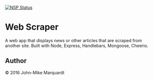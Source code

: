 [![NSP Status](https://nodesecurity.io/orgs/codemarq/projects/3e35f9e1-4c1e-4dab-adf0-1a83a3a2525e/badge)](https://nodesecurity.io/orgs/codemarq/projects/3e35f9e1-4c1e-4dab-adf0-1a83a3a2525e)

# Web Scraper
A web app that displays news or other articles that are scraped from another site.  Built with Node, Express, Handlebars, Mongoose, Cheerio.

## Author
&copy; 2016 John-Mike Marquardt
